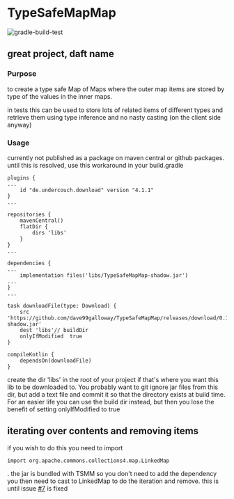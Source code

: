 # TypeSafeMapMap

![gradle-build-test](https://github.com/dave99galloway/TypeSafeMapMap/workflows/gradle-build-test/badge.svg)
## great project, daft name

### Purpose
to create a type safe Map of Maps where the outer map items are stored by type of the values in the inner maps.

in tests this can be used to store lots of related items of different types and retrieve them using type inference and no nasty casting (on the client side anyway)

### Usage 
currently not published as a package on maven central or github packages. until this is resolved, use this workaround in your build.gradle

```$groovy
plugins {
...
    id "de.undercouch.download" version "4.1.1"
}
...

repositories {
    mavenCentral()
    flatDir {
        dirs 'libs'
    }
}
...

dependencies {
...
    implementation files('libs/TypeSafeMapMap-shadow.jar')
...
}
...

task downloadFile(type: Download) {
    src 'https://github.com/dave99galloway/TypeSafeMapMap/releases/download/0.1.4/TypeSafeMapMap-shadow.jar'
    dest 'libs'// buildDir
    onlyIfModified  true
}

compileKotlin {
    dependsOn(downloadFile)
}
```

create the dir 'libs' in the root of your project if that's where you want this lib to be downloaded to. 
You probably want to git ignore jar files from this dir, but add a text file and commit it so that the directory exists at build time. 
For an easier life you can use the build dir instead, but then you lose the benefit of setting onlyIfModified to true 

## iterating over contents and removing items
if you wish to do this you need to import 
```$kotlin
import org.apache.commons.collections4.map.LinkedMap
``` 
. the jar is bundled with TSMM so you don't need to add the dependency
you then need to cast to LinkedMap to do the iteration and remove. this is until issue [#7](https://github.com/dave99galloway/TypeSafeMapMap/issues/7) is fixed
